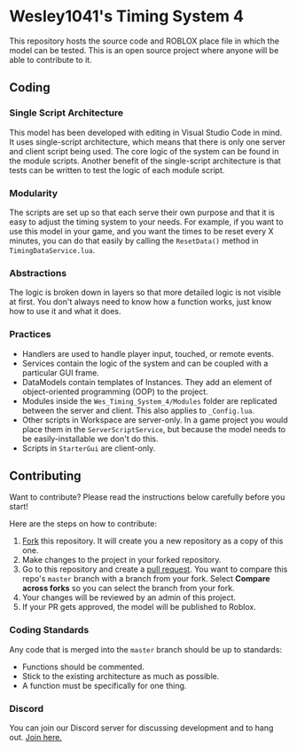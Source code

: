 # Wesley1041's Timing System 4
This repository hosts the source code and ROBLOX place file in which the model can be tested. This is an open source project where anyone will be able to contribute to it.

## Coding
### Single Script Architecture
This model has been developed with editing in Visual Studio Code in mind. It uses single-script architecture, which means that there is only one server and client script being used. The core logic of the system can be found in the module scripts. Another benefit of the single-script architecture is that tests can be written to test the logic of each module script.

### Modularity
The scripts are set up so that each serve their own purpose and that it is easy to adjust the timing system to your needs. For example, if you want to use this model in your game, and you want the times to be reset every X minutes, you can do that easily by calling the `ResetData()` method in `TimingDataService.lua`.

### Abstractions
The logic is broken down in layers so that more detailed logic is not visible at first. You don't always need to know how a function works, just know how to use it and what it does.

### Practices
- Handlers are used to handle player input, touched, or remote events.
- Services contain the logic of the system and can be coupled with a particular GUI frame.
- DataModels contain templates of Instances. They add an element of object-oriented programming (OOP) to the project.
- Modules inside the `Wes_Timing_System_4/Modules` folder are replicated between the server and client. This also applies to `_Config.lua`.
- Other scripts in Workspace are server-only. In a game project you would place them in the `ServerScriptService`, but because the model needs to be easily-installable we don't do this.
- Scripts in `StarterGui` are client-only.

## Contributing
Want to contribute? Please read the instructions below carefully before you start!

Here are the steps on how to contribute:
1. [Fork](https://docs.github.com/en/pull-requests/collaborating-with-pull-requests/working-with-forks/about-forks) this repository. It will create you a new repository as a copy of this one.
2. Make changes to the project in your forked repository.
3. Go to this repository and create a [pull request](https://docs.github.com/en/pull-requests/collaborating-with-pull-requests/proposing-changes-to-your-work-with-pull-requests/about-pull-requests). You want to compare this repo's `master` branch with a branch from your fork. Select __Compare across forks__ so you can select the branch from your fork.
4. Your changes will be reviewed by an admin of this project.
5. If your PR gets approved, the model will be published to Roblox.

### Coding Standards
Any code that is merged into the `master` branch should be up to standards:
- Functions should be commented.
- Stick to the existing architecture as much as possible.
- A function must be specifically for one thing.

### Discord
You can join our Discord server for discussing development and to hang out. [Join here.](https://discord.gg/GSam4GWFuG)